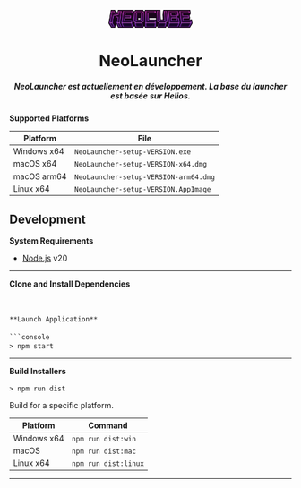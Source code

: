 <p align="center"><img src="./app/assets/images/SealCircle.png" width="150px" alt="NeoLauncher Logo"></p>

<h1 align="center">NeoLauncher</h1>

<em><h5 align="center">NeoLauncher est actuellement en développement. La base du launcher est basée sur Helios.</h5></em>





**Supported Platforms**



| Platform | File |
| -------- | ---- |
| Windows x64 | `NeoLauncher-setup-VERSION.exe` |
| macOS x64 | `NeoLauncher-setup-VERSION-x64.dmg` |
| macOS arm64 | `NeoLauncher-setup-VERSION-arm64.dmg` |
| Linux x64 | `NeoLauncher-setup-VERSION.AppImage` |




## Development


**System Requirements**

* [Node.js][nodejs] v20

---

**Clone and Install Dependencies**

```console


**Launch Application**

```console
> npm start
```

---

**Build Installers**


```console
> npm run dist
```

Build for a specific platform.

| Platform    | Command              |
| ----------- | -------------------- |
| Windows x64 | `npm run dist:win`   |
| macOS       | `npm run dist:mac`   |
| Linux x64   | `npm run dist:linux` |


---


[nodejs]: https://nodejs.org/en/ 'Node.js'
[vscode]: https://code.visualstudio.com/ 'Visual Studio Code'
[mainprocess]: https://electronjs.org/docs/tutorial/application-architecture#main-and-renderer-processes 'Main Process'
[rendererprocess]: https://electronjs.org/docs/tutorial/application-architecture#main-and-renderer-processes 'Renderer Process'
[chromedebugger]: https://marketplace.visualstudio.com/items?itemName=msjsdiag.debugger-for-chrome 'Debugger for Chrome'
[discord]: https://discord.gg/zNWUXdt 'Discord'
[wiki]: https://github.com/dscalzi/HeliosLauncher/wiki 'wiki'
[nebula]: https://github.com/dscalzi/Nebula 'dscalzi/Nebula'
[v2branch]: https://github.com/dscalzi/HeliosLauncher/tree/ts-refactor 'v2 branch'
